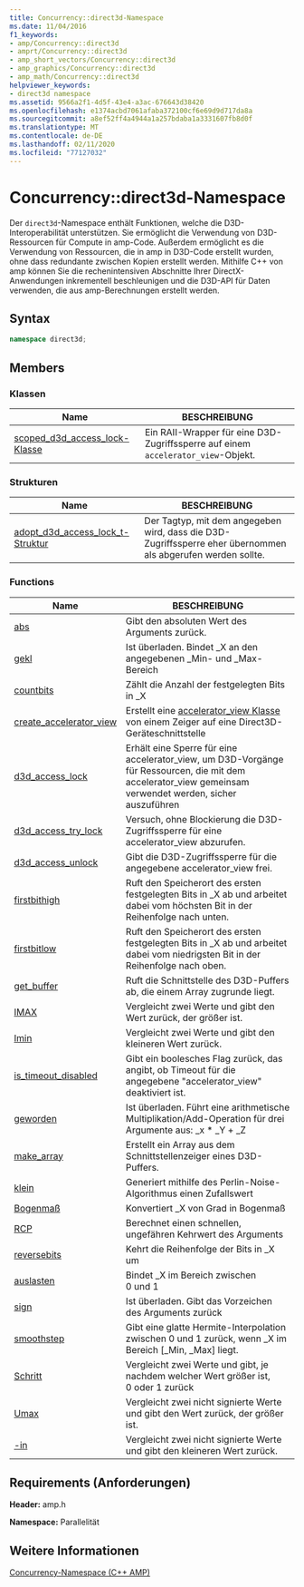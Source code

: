 ```yaml
---
title: Concurrency::direct3d-Namespace
ms.date: 11/04/2016
f1_keywords:
- amp/Concurrency::direct3d
- amprt/Concurrency::direct3d
- amp_short_vectors/Concurrency::direct3d
- amp_graphics/Concurrency::direct3d
- amp_math/Concurrency::direct3d
helpviewer_keywords:
- direct3d namespace
ms.assetid: 9566a2f1-4d5f-43e4-a3ac-676643d38420
ms.openlocfilehash: e1374acbd7061afaba372100cf6e69d9d717da8a
ms.sourcegitcommit: a8ef52ff4a4944a1a257bdaba1a3331607fb8d0f
ms.translationtype: MT
ms.contentlocale: de-DE
ms.lasthandoff: 02/11/2020
ms.locfileid: "77127032"
---
```

# <a name="concurrencydirect3d-namespace"></a>Concurrency::direct3d-Namespace

Der `direct3d`-Namespace enthält Funktionen, welche die D3D-Interoperabilität unterstützen. Sie ermöglicht die Verwendung von D3D-Ressourcen für Compute in amp-Code. Außerdem ermöglicht es die Verwendung von Ressourcen, die in amp in D3D-Code erstellt wurden, ohne dass redundante zwischen Kopien erstellt werden. Mithilfe C++ von amp können Sie die rechenintensiven Abschnitte Ihrer DirectX-Anwendungen inkrementell beschleunigen und die D3D-API für Daten verwenden, die aus amp-Berechnungen erstellt werden.

## <a name="syntax"></a>Syntax

```cpp
namespace direct3d;
```

## <a name="members"></a>Members

### <a name="classes"></a>Klassen

|Name|BESCHREIBUNG|
|----------|-----------------|
|[scoped_d3d_access_lock-Klasse](scoped-d3d-access-lock-class.md)|Ein RAII-Wrapper für eine D3D-Zugriffssperre auf einem `accelerator_view`-Objekt.|

### <a name="structures"></a>Strukturen

|Name|BESCHREIBUNG|
|----------|-----------------|
|[adopt_d3d_access_lock_t-Struktur](adopt-d3d-access-lock-t-structure.md)|Der Tagtyp, mit dem angegeben wird, dass die D3D-Zugriffssperre eher übernommen als abgerufen werden sollte.|

### <a name="functions"></a>Functions

|Name|BESCHREIBUNG|
|----------|-----------------|
|[abs](concurrency-direct3d-namespace-functions-amp.md#abs)|Gibt den absoluten Wert des Arguments zurück.|
|[gekl](concurrency-direct3d-namespace-functions-amp.md#clamp)|Ist überladen. Bindet _X an den angegebenen _Min- und _Max-Bereich|
|[countbits](concurrency-direct3d-namespace-functions-amp.md#countbits)|Zählt die Anzahl der festgelegten Bits in _X|
|[create_accelerator_view](concurrency-direct3d-namespace-functions-amp.md#create_accelerator_view)|Erstellt eine [accelerator_view Klasse](accelerator-view-class.md) von einem Zeiger auf eine Direct3D-Geräteschnittstelle|
|[d3d_access_lock](concurrency-direct3d-namespace-functions-amp.md#d3d_access_lock)|Erhält eine Sperre für eine accelerator_view, um D3D-Vorgänge für Ressourcen, die mit dem accelerator_view gemeinsam verwendet werden, sicher auszuführen|
|[d3d_access_try_lock](concurrency-direct3d-namespace-functions-amp.md#d3d_access_try_lock)|Versuch, ohne Blockierung die D3D-Zugriffssperre für eine accelerator_view abzurufen.|
|[d3d_access_unlock](concurrency-direct3d-namespace-functions-amp.md#d3d_access_unlock)|Gibt die D3D-Zugriffssperre für die angegebene accelerator_view frei.|
|[firstbithigh](concurrency-direct3d-namespace-functions-amp.md#firstbithigh)|Ruft den Speicherort des ersten festgelegten Bits in _X ab und arbeitet dabei vom höchsten Bit in der Reihenfolge nach unten.|
|[firstbitlow](concurrency-direct3d-namespace-functions-amp.md#firstbitlow)|Ruft den Speicherort des ersten festgelegten Bits in _X ab und arbeitet dabei vom niedrigsten Bit in der Reihenfolge nach oben.|
|[get_buffer](concurrency-direct3d-namespace-functions-amp.md#get_buffer)|Ruft die Schnittstelle des D3D-Puffers ab, die einem Array zugrunde liegt.|
|[IMAX](concurrency-direct3d-namespace-functions-amp.md#imax)|Vergleicht zwei Werte und gibt den Wert zurück, der größer ist.|
|[Imin](concurrency-direct3d-namespace-functions-amp.md#imin)|Vergleicht zwei Werte und gibt den kleineren Wert zurück.|
|[is_timeout_disabled](concurrency-direct3d-namespace-functions-amp.md#is_timeout_disabled)|Gibt ein boolesches Flag zurück, das angibt, ob Timeout für die angegebene "accelerator_view" deaktiviert ist.|
|[geworden](concurrency-direct3d-namespace-functions-amp.md#mad)|Ist überladen. Führt eine arithmetische Multiplikation/Add-Operation für drei Argumente aus: _x \* _Y + _Z|
|[make_array](concurrency-direct3d-namespace-functions-amp.md#make_array)|Erstellt ein Array aus dem Schnittstellenzeiger eines D3D-Puffers.|
|[klein](concurrency-direct3d-namespace-functions-amp.md#noise)|Generiert mithilfe des Perlin-Noise-Algorithmus einen Zufallswert|
|[Bogenmaß](concurrency-direct3d-namespace-functions-amp.md#radians)|Konvertiert _X von Grad in Bogenmaß|
|[RCP](concurrency-direct3d-namespace-functions-amp.md#rcp)|Berechnet einen schnellen, ungefähren Kehrwert des Arguments|
|[reversebits](concurrency-direct3d-namespace-functions-amp.md#reversebits)|Kehrt die Reihenfolge der Bits in _X um|
|[auslasten](concurrency-direct3d-namespace-functions-amp.md#saturate)|Bindet _X im Bereich zwischen 0 und 1|
|[sign](concurrency-direct3d-namespace-functions-amp.md#sign)|Ist überladen. Gibt das Vorzeichen des Arguments zurück|
|[smoothstep](concurrency-direct3d-namespace-functions-amp.md#smoothstep)|Gibt eine glatte Hermite-Interpolation zwischen 0 und 1 zurück, wenn _X im Bereich [_Min, _Max] liegt.|
|[Schritt](concurrency-direct3d-namespace-functions-amp.md#step)|Vergleicht zwei Werte und gibt, je nachdem welcher Wert größer ist, 0 oder 1 zurück|
|[Umax](concurrency-direct3d-namespace-functions-amp.md#umax)|Vergleicht zwei nicht signierte Werte und gibt den Wert zurück, der größer ist.|
|[-in](concurrency-direct3d-namespace-functions-amp.md#umin)|Vergleicht zwei nicht signierte Werte und gibt den kleineren Wert zurück.|

## <a name="requirements"></a>Requirements (Anforderungen)

**Header:** amp.h

**Namespace:** Parallelität

## <a name="see-also"></a>Weitere Informationen

[Concurrency-Namespace (C++ AMP)](concurrency-namespace-cpp-amp.md)
